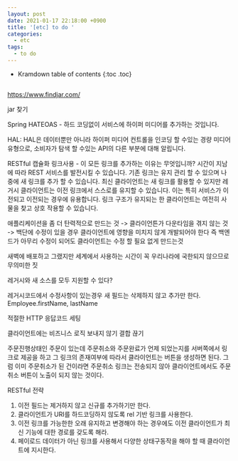 ```yaml
---
layout: post
date: 2021-01-17 22:18:00 +0900
title: '[etc] to do '
categories:
  - etc
tags:
  - to do
---
```


* Kramdown table of contents
{:toc .toc}

##


https://www.findjar.com/

jar 찾기


 Spring HATEOAS - 하드 코딩없이 서비스에 하이퍼 미디어를 추가하는 것입니다.

  HAL: HAL은 데이터뿐만 아니라 하이퍼 미디어 컨트롤을 인코딩 할 수있는 경량 미디어 유형으로, 소비자가 탐색 할 수있는 API의 다른 부분에 대해 알립니다.

  RESTful
  캡슐화
  링크사용 - 이 모든 링크를 추가하는 이유는 무엇입니까? 시간이 지남에 따라 REST 서비스를 발전시킬 수 있습니다. 기존 링크는 유지 관리 할 수 ​​있으며 나중에 새 링크를 추가 할 수 있습니다. 최신 클라이언트는 새 링크를 활용할 수 있지만 레거시 클라이언트는 이전 링크에서 스스로를 유지할 수 있습니다. 이는 특히 서비스가 이전되고 이전되는 경우에 유용합니다. 링크 구조가 유지되는 한 클라이언트는 여전히 사물을 찾고 상호 작용할 수 있습니다.


애플리케이션을 좀 더 탄력적으로 만드는 것 -> 클라이언튼가 다운타임을 겪지 않는 것 -> 백단에 수정이 있을 경우 클라이언트에 영향을 미치지 않게 개발되어야 한다 즉 백엔드가 아무리 수정이 되어도 클라이언트는 수정 할 필요 없게 만드는것

새벽에 배포하고 그랬지만 세계에서 사용하는 시간이 꼭 우리나라에 국한되지 않으므로 무의미한 짓

레거시와 새 소스를 모두 지원할 수 있다?

레거시코드에서 수정사항이 있는경우 새 필드는 삭제하지 않고 추가만 한다.  Employee.firstName, lastName

적절한 HTTP 응답코드 세팅

클라이언트에는 비즈니스 로직 보내지 않기 결합 끊기

주문진행상태인 주문이 있는데 주문취소와 주문완료가 언제 되었는지를 서버쪽에서 링크로 제공을 하고 그 링크의 존재여부에 따라서 클라이언트는 버튼을 생성하면 된다. 그럼 이미 주문취소가 된 건이라면 주문취소 링크는 전송되지 않아 클라이언트에서도 주문취소 버튼이 노출이 되지 않는 것이다.


RESTful 전략
1. 이전 필드는 제거하지 않고 신규를 추가하기만 한다.
2. 클라이언트가 URI를 하드코딩하지 않도록 rel 기반 링크를 사용한다.
3. 이전 링크를 가능한한 오래 유지하고 변경해야 하는 경우에도 이전 클라이언트가 최신 기능에 대한 경로를 갖도록 해라.
4. 페이로드 데이터가 아닌 링크를 사용해서 다양한 상태구동작을 해야 할 때 클라이언트에 지시한다.
